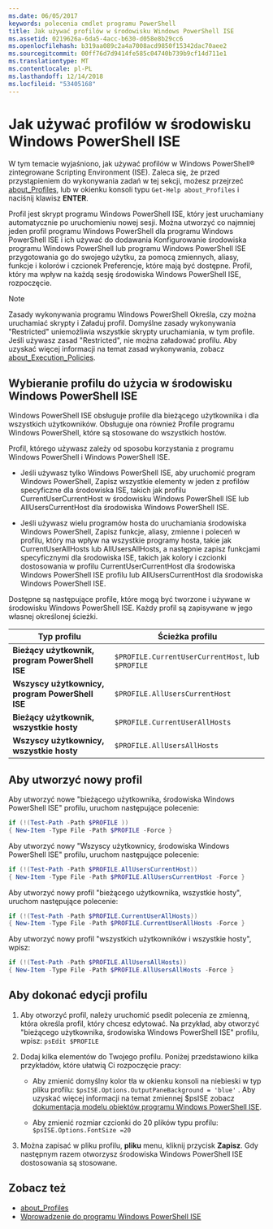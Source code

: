 ```yaml
---
ms.date: 06/05/2017
keywords: polecenia cmdlet programu PowerShell
title: Jak używać profilów w środowisku Windows PowerShell ISE
ms.assetid: 0219626a-6da5-4acc-b630-d058e8b29cc6
ms.openlocfilehash: b319aa089c2a4a7008acd9850f15342dac70aee2
ms.sourcegitcommit: 00ff76d7d9414fe585c04740b739b9cf14d711e1
ms.translationtype: MT
ms.contentlocale: pl-PL
ms.lasthandoff: 12/14/2018
ms.locfileid: "53405168"
---
```

# <a name="how-to-use-profiles-in-windows-powershell-ise"></a>Jak używać profilów w środowisku Windows PowerShell ISE

W tym temacie wyjaśniono, jak używać profilów w Windows PowerShell® zintegrowane Scripting Environment (ISE). Zaleca się, że przed przystąpieniem do wykonywania zadań w tej sekcji, możesz przejrzeć [about_Profiles](/powershell/module/microsoft.powershell.core/about/about_profiles), lub w okienku konsoli typu `Get-Help about_Profiles` i naciśnij klawisz **ENTER**.

Profil jest skrypt programu Windows PowerShell ISE, który jest uruchamiany automatycznie po uruchomieniu nowej sesji.  Można utworzyć co najmniej jeden profil programu Windows PowerShell dla programu Windows PowerShell ISE i ich używać do dodawania Konfigurowanie środowiska programu Windows PowerShell lub programu Windows PowerShell ISE przygotowania go do swojego użytku, za pomocą zmiennych, aliasy, funkcje i kolorów i czcionek Preferencje, które mają być dostępne. Profil, który ma wpływ na każdą sesję środowiska Windows PowerShell ISE, rozpoczęcie.

> [!NOTE]
> Zasady wykonywania programu Windows PowerShell Określa, czy można uruchamiać skrypty i Załaduj profil. Domyślne zasady wykonywania "Restricted" uniemożliwia wszystkie skrypty uruchamiania, w tym profile. Jeśli używasz zasad "Restricted", nie można załadować profilu. Aby uzyskać więcej informacji na temat zasad wykonywania, zobacz [about_Execution_Policies](/powershell/module/microsoft.powershell.core/about/about_execution_policies).

## <a name="selecting-a-profile-to-use-in-the-windows-powershell-ise"></a>Wybieranie profilu do użycia w środowisku Windows PowerShell ISE

Windows PowerShell ISE obsługuje profile dla bieżącego użytkownika i dla wszystkich użytkowników. Obsługuje ona również Profile programu Windows PowerShell, które są stosowane do wszystkich hostów.

Profil, którego używasz zależy od sposobu korzystania z programu Windows PowerShell i Windows PowerShell ISE.

- Jeśli używasz tylko Windows PowerShell ISE, aby uruchomić program Windows PowerShell, Zapisz wszystkie elementy w jeden z profilów specyficzne dla środowiska ISE, takich jak profilu CurrentUserCurrentHost w środowisku Windows PowerShell ISE lub AllUsersCurrentHost dla środowiska Windows PowerShell ISE.

- Jeśli używasz wielu programów hosta do uruchamiania środowiska Windows PowerShell, Zapisz funkcje, aliasy, zmienne i poleceń w profilu, który ma wpływ na wszystkie programy hosta, takie jak CurrentUserAllHosts lub AllUsersAllHosts, a następnie zapisz funkcjami specyficznymi dla środowiska ISE, takich jak kolory i czcionki dostosowania w profilu CurrentUserCurrentHost dla środowiska Windows PowerShell ISE profilu lub AllUsersCurrentHost dla środowiska Windows PowerShell ISE.

Dostępne są następujące profile, które mogą być tworzone i używane w środowisku Windows PowerShell ISE. Każdy profil są zapisywane w jego własnej określonej ścieżki.

| Typ profilu | Ścieżka profilu |
| --- | --- |
| **Bieżący użytkownik, program PowerShell ISE**| `$PROFILE.CurrentUserCurrentHost`, lub `$PROFILE` |
| **Wszyscy użytkownicy, program PowerShell ISE**| `$PROFILE.AllUsersCurrentHost` |
| **Bieżący użytkownik, wszystkie hosty**| `$PROFILE.CurrentUserAllHosts` |
| **Wszyscy użytkownicy, wszystkie hosty** | `$PROFILE.AllUsersAllHosts` |

## <a name="to-create-a-new-profile"></a>Aby utworzyć nowy profil

Aby utworzyć nowe "bieżącego użytkownika, środowiska Windows PowerShell ISE" profilu, uruchom następujące polecenie:

```powershell
if (!(Test-Path -Path $PROFILE ))
{ New-Item -Type File -Path $PROFILE -Force }
```

Aby utworzyć nowy "Wszyscy użytkownicy, środowiska Windows PowerShell ISE" profilu, uruchom następujące polecenie:

```powershell
if (!(Test-Path -Path $PROFILE.AllUsersCurrentHost))
{ New-Item -Type File -Path $PROFILE.AllUsersCurrentHost -Force }
```

Aby utworzyć nowy profil "bieżącego użytkownika, wszystkie hosty", uruchom następujące polecenie:

```powershell
if (!(Test-Path -Path $PROFILE.CurrentUserAllHosts))
{ New-Item -Type File -Path $PROFILE.CurrentUserAllHosts -Force }
```

Aby utworzyć nowy profil "wszystkich użytkowników i wszystkie hosty", wpisz:

```powershell
if (!(Test-Path -Path $PROFILE.AllUsersAllHosts))
{ New-Item -Type File -Path $PROFILE.AllUsersAllHosts -Force }
```

## <a name="to-edit-a-profile"></a>Aby dokonać edycji profilu

1. Aby otworzyć profil, należy uruchomić psedit polecenia ze zmienną, która określa profil, który chcesz edytować. Na przykład, aby otworzyć "bieżącego użytkownika, środowiska Windows PowerShell ISE" profilu, wpisz: `psEdit $PROFILE`

2. Dodaj kilka elementów do Twojego profilu. Poniżej przedstawiono kilka przykładów, które ułatwią Ci rozpoczęcie pracy:

   - Aby zmienić domyślny kolor tła w okienku konsoli na niebieski w typ pliku profilu: `$psISE.Options.OutputPaneBackground = 'blue'` . Aby uzyskać więcej informacji na temat zmiennej $psISE zobacz [dokumentacja modelu obiektów programu Windows PowerShell ISE](object-model/The-ISE-Object-Model-Hierarchy.md).

   - Aby zmienić rozmiar czcionki do 20 plików typu profilu: `$psISE.Options.FontSize =20`

3. Można zapisać w pliku profilu, **pliku** menu, kliknij przycisk **Zapisz**. Gdy następnym razem otworzysz środowiska Windows PowerShell ISE dostosowania są stosowane.

## <a name="see-also"></a>Zobacz też

- [about_Profiles](/powershell/module/microsoft.powershell.core/about/about_profiles)
- [Wprowadzenie do programu Windows PowerShell ISE](Introducing-the-Windows-PowerShell-ISE.md)